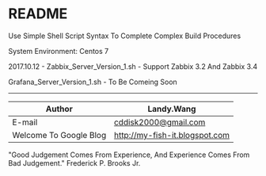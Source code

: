 README
===========================
Use Simple Shell Script Syntax To Complete Complex Build Procedures

System Environment: Centos 7

2017.10.12 - Zabbix_Server_Version_1.sh - Support Zabbix 3.2 And Zabbix 3.4

Grafana_Server_Version_1.sh - To Be Comeing Soon

*********
	
|Author|Landy.Wang|
|---|---
|E-mail|cddisk2000@gmail.com
|Welcome To Google Blog|http://my-fish-it.blogspot.com

"Good Judgement Comes From Experience, And Experience Comes From Bad Judgement."
Frederick P. Brooks Jr.
